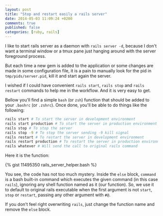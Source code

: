 ```yaml
---
layout: post
title: "Stop and restart easily a rails server"
date: 2014-05-03 11:09:24 +0200
comments: true
published: false
categories: [ruby, rails]
---
```

I like to start rails server as a daemon with `rails server -d`, because I don't want a terminal window or a tmux pane just hanging around with the server foreground process.

But each time a new gem is added to the application or some changes are made in some configuration file, it is a pain to manually look for the pid in `tmp/pids/server.pid`, kill it and start again the server.

I wished if I could have convenient `rails start`, `rails stop` and `rails restart` commands to help me in the workflow. And it is very easy to get.

Bellow you'll find a simple `bash` (or `zsh`) function that should be added to your `.bashrc` (or `.zshrc`). Once done, you'll be able to do things like the following:

```bash
rails start # To start the server in development environment
rails start production # To start the server in production environment
rails stop # To stop the server
rails stop -9 # To stop the server sending -9 kill signal
rails restart # To restart the server in development environment
rails restart production # To restart the server in production environment
rails whatever # Will send the call to original rails command
```

Here it is the function:

{% gist 11495350 rails_server_helper.bash %}

You see, the code has not too much mystery. Inside the `else` block, `command` is a bash built-in command which executes the given command (in this case `rails`), ignoring any shell function named as it (our function). So, we use it to default to original rails executable when the first argument is not `start`, `stop` or `restart`, passing any other argument with `#@`.

If you don't feel right overwriting `rails`, just change the function name and remove the `else` block.
